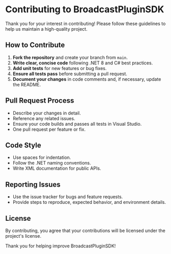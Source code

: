﻿# Contributing to BroadcastPluginSDK

Thank you for your interest in contributing! Please follow these guidelines to help us maintain a high-quality project.

## How to Contribute

1. **Fork the repository** and create your branch from `main`.
2. **Write clear, concise code** following .NET 8 and C# best practices.
3. **Add unit tests** for new features or bug fixes.
4. **Ensure all tests pass** before submitting a pull request.
5. **Document your changes** in code comments and, if necessary, update the README.

## Pull Request Process

- Describe your changes in detail.
- Reference any related issues.
- Ensure your code builds and passes all tests in Visual Studio.
- One pull request per feature or fix.

## Code Style

- Use spaces for indentation.
- Follow the .NET naming conventions.
- Write XML documentation for public APIs.

## Reporting Issues

- Use the issue tracker for bugs and feature requests.
- Provide steps to reproduce, expected behavior, and environment details.

## License

By contributing, you agree that your contributions will be licensed under the project's license.

Thank you for helping improve BroadcastPluginSDK!
